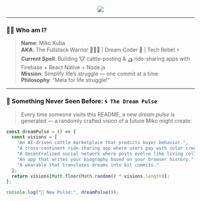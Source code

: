 
<!-- Miko's README | Not your average README.md -->

<div align="center">
  <img src="https://readme-typing-svg.demolab.com/?lines=I+turn+dreams+into+code.;You+dream+it,+I+ship+it.;Mela+for+life+struggle!&font=Fira%20Code&center=true&width=600&height=45&color=00FEEF&vCenter=true&size=22" />
</div>

---

### 👋🏾 Who am I?

> **Name**: Miko Kuba  
> **AKA**: The Fullstack Warrior 🧙🏽‍♂️ | Dream Coder 🧠 | Tech Rebel ⚡  
> **Current Spell**: Building 🐮 cattle-posting & 🛺 ride-sharing apps with Firebase + React Native + Node.js  
> **Mission**: Simplify life’s struggle — one commit at a time  
> **Philosophy**: “Mela for life struggle!”

---

### 🔮 Something Never Seen Before: `🌀 The Dream Pulse`

> Every time someone visits this README, a new *dream pulse* is generated — a randomly crafted vision of a future Miko might create:

```js
const dreamPulse = () => {
  const visions = [
    "An AI-driven cattle marketplace that predicts buyer behavior.",
    "A cross-continent ride-sharing app where users pay with solar credits.",
    "A decentralized social network where posts evolve like living cells.",
    "An app that writes your biography based on your browser history.",
    "A wearable that translates dreams into Git commits."
  ];
  return visions[Math.floor(Math.random() * visions.length)];
};

console.log("🌌 New Pulse:", dreamPulse());
